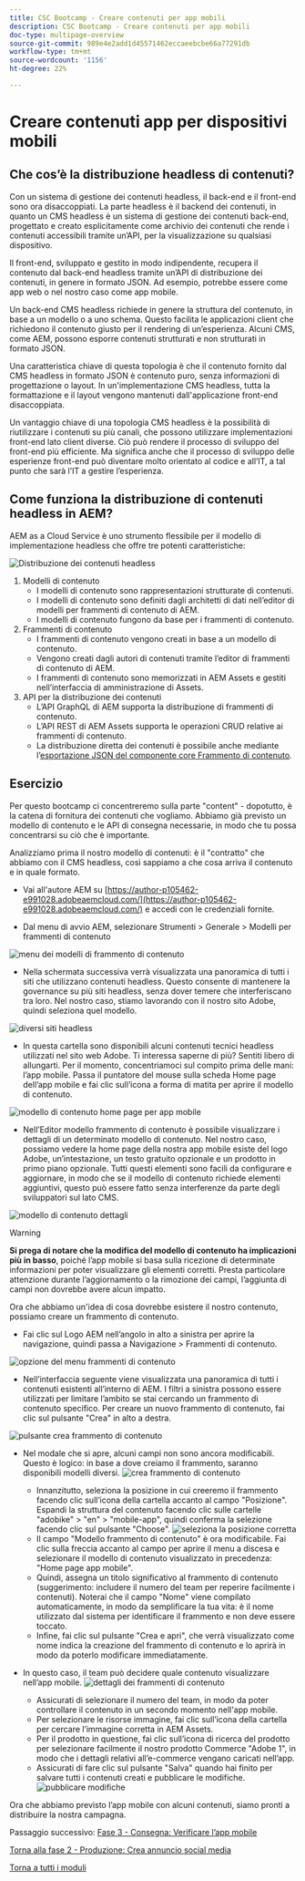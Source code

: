 ```yaml
---
title: CSC Bootcamp - Creare contenuti per app mobili
description: CSC Bootcamp - Creare contenuti per app mobili
doc-type: multipage-overview
source-git-commit: 989e4e2add1d45571462eccaeebcbe66a77291db
workflow-type: tm+mt
source-wordcount: '1156'
ht-degree: 22%

---
```


# Creare contenuti app per dispositivi mobili

## Che cos’è la distribuzione headless di contenuti?

Con un sistema di gestione dei contenuti headless, il back-end e il front-end sono ora disaccoppiati. La parte headless è il backend dei contenuti, in quanto un CMS headless è un sistema di gestione dei contenuti back-end, progettato e creato esplicitamente come archivio dei contenuti che rende i contenuti accessibili tramite un’API, per la visualizzazione su qualsiasi dispositivo.

Il front-end, sviluppato e gestito in modo indipendente, recupera il contenuto dal back-end headless tramite un’API di distribuzione dei contenuti, in genere in formato JSON. Ad esempio, potrebbe essere come app web o nel nostro caso come app mobile.

Un back-end CMS headless richiede in genere la struttura del contenuto, in base a un modello o a uno schema. Questo facilita le applicazioni client che richiedono il contenuto giusto per il rendering di un’esperienza. Alcuni CMS, come AEM, possono esporre contenuti strutturati e non strutturati in formato JSON.

Una caratteristica chiave di questa topologia è che il contenuto fornito dal CMS headless in formato JSON è contenuto puro, senza informazioni di progettazione o layout. In un&#39;implementazione CMS headless, tutta la formattazione e il layout vengono mantenuti dall&#39;applicazione front-end disaccoppiata.

Un vantaggio chiave di una topologia CMS headless è la possibilità di riutilizzare i contenuti su più canali, che possono utilizzare implementazioni front-end lato client diverse. Ciò può rendere il processo di sviluppo del front-end più efficiente. Ma significa anche che il processo di sviluppo delle esperienze front-end può diventare molto orientato al codice e all’IT, a tal punto che sarà l’IT a gestire l’esperienza.

## Come funziona la distribuzione di contenuti headless in AEM?

AEM as a Cloud Service è uno strumento flessibile per il modello di implementazione headless che offre tre potenti caratteristiche:

![Distribuzione dei contenuti headless](./images/prod-app-headless.png)

1. Modelli di contenuto
   - I modelli di contenuto sono rappresentazioni strutturate di contenuti.
   - I modelli di contenuto sono definiti dagli architetti di dati nell’editor di modelli per frammenti di contenuto di AEM.
   - I modelli di contenuto fungono da base per i frammenti di contenuto.
1. Frammenti di contenuto
   - I frammenti di contenuto vengono creati in base a un modello di contenuto.
   - Vengono creati dagli autori di contenuti tramite l’editor di frammenti di contenuto di AEM.
   - I frammenti di contenuto sono memorizzati in AEM Assets e gestiti nell’interfaccia di amministrazione di Assets.
1. API per la distribuzione dei contenuti
   - L’API GraphQL di AEM supporta la distribuzione di frammenti di contenuto.
   - L’API REST di AEM Assets supporta le operazioni CRUD relative ai frammenti di contenuto.
   - La distribuzione diretta dei contenuti è possibile anche mediante l’[esportazione JSON del componente core Frammento di contenuto](https://experienceleague.adobe.com/docs/experience-manager-core-components/using/components/content-fragment-component.html?lang=en).

## Esercizio

Per questo bootcamp ci concentreremo sulla parte &quot;content&quot; - dopotutto, è la catena di fornitura dei contenuti che vogliamo. Abbiamo già previsto un modello di contenuto e le API di consegna necessarie, in modo che tu possa concentrarsi su ciò che è importante.

Analizziamo prima il nostro modello di contenuti: è il &quot;contratto&quot; che abbiamo con il CMS headless, così sappiamo a che cosa arriva il contenuto e in quale formato.

- Vai all&#39;autore AEM su [https://author-p105462-e991028.adobeaemcloud.com/](https://author-p105462-e991028.adobeaemcloud.com/) e accedi con le credenziali fornite.

- Dal menu di avvio AEM, selezionare Strumenti \> Generale \> Modelli per frammenti di contenuto

![menu dei modelli di frammento di contenuto](./images/prod-app-cfm.png)

- Nella schermata successiva verrà visualizzata una panoramica di tutti i siti che utilizzano contenuti headless. Questo consente di mantenere la governance su più siti headless, senza dover temere che interferiscano tra loro. Nel nostro caso, stiamo lavorando con il nostro sito Adobe, quindi seleziona quel modello.

![diversi siti headless](./images/prod-app-cfm-folder.png)

- In questa cartella sono disponibili alcuni contenuti tecnici headless utilizzati nel sito web Adobe. Ti interessa saperne di più? Sentiti libero di allungarti. Per il momento, concentriamoci sul compito prima delle mani: l’app mobile. Passa il puntatore del mouse sulla scheda Home page dell’app mobile e fai clic sull’icona a forma di matita per aprire il modello di contenuto.

![modello di contenuto home page per app mobile](./images/prod-app-created-cfm.png)

- Nell’Editor modello frammento di contenuto è possibile visualizzare i dettagli di un determinato modello di contenuto. Nel nostro caso, possiamo vedere la home page della nostra app mobile esiste del logo Adobe, un’intestazione, un testo gratuito opzionale e un prodotto in primo piano opzionale. Tutti questi elementi sono facili da configurare e aggiornare, in modo che se il modello di contenuto richiede elementi aggiuntivi, questo può essere fatto senza interferenze da parte degli sviluppatori sul lato CMS.

![modello di contenuto dettagli](./images/prod-app-cfm-details.png)

>[!WARNING]
>
> **Si prega di notare che la modifica del modello di contenuto ha implicazioni più in basso**, poiché l’app mobile si basa sulla ricezione di determinate informazioni per poter visualizzare gli elementi corretti. Presta particolare attenzione durante l’aggiornamento o la rimozione dei campi, l’aggiunta di campi non dovrebbe avere alcun impatto.

Ora che abbiamo un&#39;idea di cosa dovrebbe esistere il nostro contenuto, possiamo creare un frammento di contenuto.

- Fai clic sul Logo AEM nell’angolo in alto a sinistra per aprire la navigazione, quindi passa a Navigazione \> Frammenti di contenuto.

![opzione del menu frammenti di contenuto](./images/prod-cf-ui.png)

- Nell’interfaccia seguente viene visualizzata una panoramica di tutti i contenuti esistenti all’interno di AEM. I filtri a sinistra possono essere utilizzati per limitare l’ambito se stai cercando un frammento di contenuto specifico. Per creare un nuovo frammento di contenuto, fai clic sul pulsante &quot;Crea&quot; in alto a destra.

![pulsante crea frammento di contenuto](./images/prod-app-create-cf.png)

- Nel modale che si apre, alcuni campi non sono ancora modificabili. Questo è logico: in base a dove creiamo il frammento, saranno disponibili modelli diversi.
   ![crea frammento di contenuto](./images/prod-app-create-cf-details.png)
   - Innanzitutto, seleziona la posizione in cui creeremo il frammento facendo clic sull’icona della cartella accanto al campo &quot;Posizione&quot;. Espandi la struttura del contenuto facendo clic sulle cartelle &quot;adobike&quot; \> &quot;en&quot; \> &quot;mobile-app&quot;, quindi conferma la selezione facendo clic sul pulsante &quot;Choose&quot;.
      ![seleziona la posizione corretta](./images/prod-app-folder.png)
   - Il campo &quot;Modello frammento di contenuto&quot; è ora modificabile. Fai clic sulla freccia accanto al campo per aprire il menu a discesa e selezionare il modello di contenuto visualizzato in precedenza: &quot;Home page app mobile&quot;.
   - Quindi, assegna un titolo significativo al frammento di contenuto (suggerimento: includere il numero del team per reperire facilmente i contenuti). Noterai che il campo &quot;Nome&quot; viene compilato automaticamente, in modo da semplificare la tua vita: è il nome utilizzato dal sistema per identificare il frammento e non deve essere toccato.
   - Infine, fai clic sul pulsante &quot;Crea e apri&quot;, che verrà visualizzato come nome indica la creazione del frammento di contenuto e lo aprirà in modo da poterlo modificare immediatamente.

- In questo caso, il team può decidere quale contenuto visualizzare nell’app mobile. ![dettagli dei frammenti di contenuto](./images/prod-cf-details.png)
   - Assicurati di selezionare il numero del team, in modo da poter controllare il contenuto in un secondo momento nell&#39;app mobile.
   - Per selezionare le risorse immagine, fai clic sull’icona della cartella per cercare l’immagine corretta in AEM Assets.
   - Per il prodotto in questione, fai clic sull’icona di ricerca del prodotto per selezionare facilmente il nostro prodotto Commerce &quot;Adobe 1&quot;, in modo che i dettagli relativi all’e-commerce vengano caricati nell’app.
   - Assicurati di fare clic sul pulsante &quot;Salva&quot; quando hai finito per salvare tutti i contenuti creati e pubblicare le modifiche.
      ![pubblicare modifiche](./images/prod-app-publish.png)

Ora che abbiamo previsto l’app mobile con alcuni contenuti, siamo pronti a distribuire la nostra campagna.


Passaggio successivo: [Fase 3 - Consegna: Verificare l’app mobile](../delivery/app.md)

[Torna alla fase 2 - Produzione: Crea annuncio social media](./social.md)

[Torna a tutti i moduli](../../overview.md)
